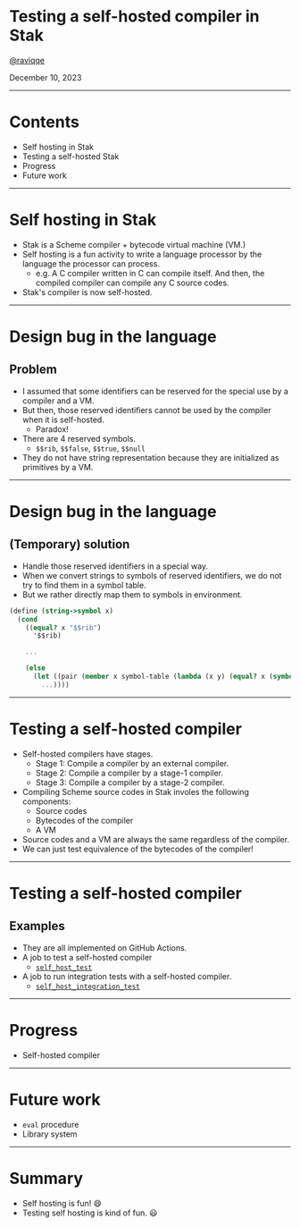 # Testing a self-hosted compiler in Stak

[@raviqqe](https://github.com/raviqqe)

December 10, 2023

---

# Contents

- Self hosting in Stak
- Testing a self-hosted Stak
- Progress
- Future work

---

# Self hosting in Stak

- Stak is a Scheme compiler + bytecode virtual machine (VM.)
- Self hosting is a fun activity to write a language processor by the language the processor can process.
  - e.g. A C compiler written in C can compile itself. And then, the compiled compiler can compile any C source codes.
- Stak's compiler is now self-hosted.

---

# Design bug in the language

## Problem

- I assumed that some identifiers can be reserved for the special use by a compiler and a VM.
- But then, those reserved identifiers cannot be used by the compiler when it is self-hosted.
  - Paradox!
- There are 4 reserved symbols.
  - `$$rib`, `$$false`, `$$true`, `$$null`
- They do not have string representation because they are initialized as primitives by a VM.

---

# Design bug in the language

## (Temporary) solution

- Handle those reserved identifiers in a special way.
- When we convert strings to symbols of reserved identifiers, we do not try to find them in a symbol table.
- But we rather directly map them to symbols in environment.

```scheme
(define (string->symbol x)
  (cond
    ((equal? x "$$rib")
      '$$rib)

    ...

    (else
      (let ((pair (member x symbol-table (lambda (x y) (equal? x (symbol->string y))))))
        ...))))
```

---

# Testing a self-hosted compiler

- Self-hosted compilers have stages.
  - Stage 1: Compile a compiler by an external compiler.
  - Stage 2: Compile a compiler by a stage-1 compiler.
  - Stage 3: Compile a compiler by a stage-2 compiler.
- Compiling Scheme source codes in Stak involes the following components:
  - Source codes
  - Bytecodes of the compiler
  - A VM
- Source codes and a VM are always the same regardless of the compiler.
- We can just test equivalence of the bytecodes of the compiler!

---

# Testing a self-hosted compiler

## Examples

- They are all implemented on GitHub Actions.
- A job to test a self-hosted compiler
  - [`self_host_test`](https://github.com/raviqqe/stak/actions/runs/7135682356/job/19432890914)
- A job to run integration tests with a self-hosted compiler.
  - [`self_host_integration_test`](https://github.com/raviqqe/stak/actions/runs/7135682356/job/19432890914)

---

# Progress

- Self-hosted compiler

---

# Future work

- `eval` procedure
- Library system

---

# Summary

- Self hosting is fun! 😄
- Testing self hosting is kind of fun. 😃
